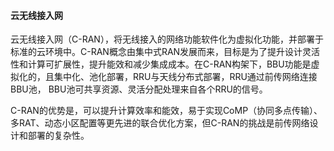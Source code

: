 #### 云无线接入网

云无线接入网（C-RAN），将无线接入的网络功能软件化为虚拟化功能，并部署于标准的云环境中。C-RAN概念由集中式RAN发展而来，目标是为了提升设计灵活性和计算可扩展性，提升能效和减少集成成本。在C-RAN构架下，BBU功能是虚拟化的，且集中化、池化部署，RRU与天线分布式部署，RRU通过前传网络连接BBU池， BBU池可共享资源、灵活分配处理来自各个RRU的信号。

C-RAN的优势是，可以提升计算效率和能效，易于实现CoMP（协同多点传输）、多RAT、动态小区配置等更先进的联合优化方案，但C-RAN的挑战是前传网络设计和部署的复杂性。

